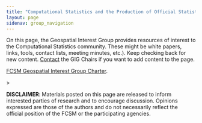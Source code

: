 ```yaml
---
title: "Computational Statistics and the Production of Official Statistics (CSPOS): Resources"
layout: page
sidenav: group_navigation
---
```

<p>On this page, the Geospatial Interest Group provides resources of interest to the Computational Statistics community. These might be white papers, links, tools, contact lists, meeting minutes, etc.). Keep checking back for new content. <a href="">Contact</a> the GIG Chairs if you want to add content to the page.</p>

<p> <a href="">FCSM Geospatial Interest Group Charter</a>. </p>>
  
  
<p><b>DISCLAIMER</b>: Materials posted on this page are released to inform interested parties of research and to encourage discussion. Opinions expressed are those of the authors and do not necessarily reflect the official position of the FCSM or the participating agencies.</p>
  
